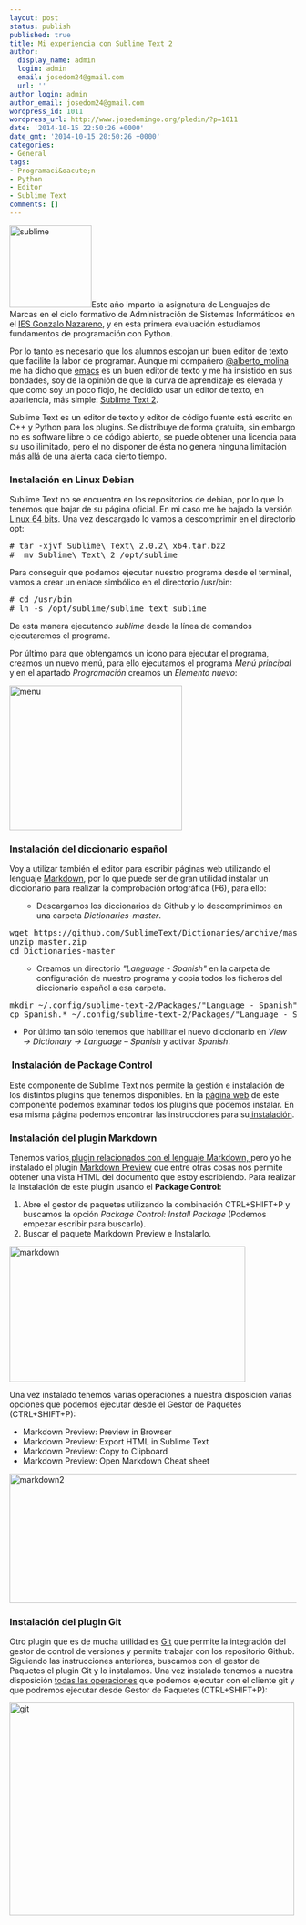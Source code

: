 ```yaml
---
layout: post
status: publish
published: true
title: Mi experiencia con Sublime Text 2
author:
  display_name: admin
  login: admin
  email: josedom24@gmail.com
  url: ''
author_login: admin
author_email: josedom24@gmail.com
wordpress_id: 1011
wordpress_url: http://www.josedomingo.org/pledin/?p=1011
date: '2014-10-15 22:50:26 +0000'
date_gmt: '2014-10-15 20:50:26 +0000'
categories:
- General
tags:
- Programaci&oacute;n
- Python
- Editor
- Sublime Text
comments: []
---
```

<p><a class="thumbnail" href="http://www.josedomingo.org/pledin/wp-content/uploads/2014/10/sublime.jpeg"><img class="alignleft wp-image-1033 " src="http://www.josedomingo.org/pledin/wp-content/uploads/2014/10/sublime.jpeg" alt="sublime" width="144" height="144" /></a>Este a&ntilde;o imparto la asignatura de <a>Lenguajes de Marcas</a> en el ciclo formativo de Administraci&oacute;n de Sistemas Inform&aacute;ticos en el <a href="http://dit.gonzalonazareno.org">IES Gonzalo Nazareno</a>, y en esta primera evaluaci&oacute;n estudiamos fundamentos de programaci&oacute;n con Python.</p>
<p>Por lo tanto es necesario que los alumnos escojan un buen editor de texto que facilite la labor de programar. Aunque mi compa&ntilde;ero <a href="https://twitter.com/alberto_molina">@alberto_molina</a> me ha dicho que <a href="http://www.gnu.org/software/emacs/">emacs</a> es un buen editor de texto y me ha insistido en sus bondades, soy de la opini&oacute;n de que la curva de aprendizaje es elevada y que como soy un poco flojo, he decidido usar un editor de texto, en apariencia, m&aacute;s simple: <a href="http://www.sublimetext.com/2">Sublime Text 2</a>.</p>
<p>Sublime Text es un editor de texto y editor de c&oacute;digo fuente est&aacute; escrito en C++ y Python para los plugins. Se distribuye de forma gratuita, sin embargo no es software libre o de c&oacute;digo abierto, se puede obtener una licencia para su uso ilimitado, pero el no disponer de &eacute;sta no genera ninguna limitaci&oacute;n m&aacute;s all&aacute; de una alerta cada cierto tiempo.<!--more--></p>
<h3>Instalaci&oacute;n en Linux Debian</h3>
<p>Sublime Text no se encuentra en los repositorios de debian, por lo que lo tenemos que bajar de su p&aacute;gina oficial. En mi caso me he bajado la versi&oacute;n <a href="http://c758482.r82.cf2.rackcdn.com/Sublime%20Text%202.0.2%20x64.tar.bz2">Linux 64 bits</a>. Una vez descargado lo vamos a descomprimir en el directorio opt:</p>
<pre># tar -xjvf Sublime\ Text\ 2.0.2\ x64.tar.bz2
#  mv Sublime\ Text\ 2 /opt/sublime
</pre>
<p>Para conseguir que podamos ejecutar nuestro programa desde el terminal, vamos a crear un enlace simb&oacute;lico en el directorio /usr/bin:</p>
<pre># cd /usr/bin
# ln -s /opt/sublime/sublime_text sublime
</pre>
<p>De esta manera ejecutando <em>sublime</em> desde la l&iacute;nea de comandos ejecutaremos el programa.</p>
<p>Por &uacute;ltimo para que obtengamos un icono para ejecutar el programa, creamos un nuevo men&uacute;, para ello ejecutamos el programa <em>Men&uacute; principal</em> y en el apartado <em>Programaci&oacute;n</em> creamos un <em>Elemento nuevo</em>:</p>
<p><a href="http://www.josedomingo.org/pledin/wp-content/uploads/2014/10/menu.png"><img class="aligncenter wp-image-1013 size-full" src="http://www.josedomingo.org/pledin/wp-content/uploads/2014/10/menu.png" alt="menu" width="303" height="254" /></a></p>
<h3>Instalaci&oacute;n del diccionario espa&ntilde;ol</h3>
<p>Voy a utilizar tambi&eacute;n el editor para escribir p&aacute;ginas web utilizando el lenguaje <a href="http://es.wikipedia.org/wiki/Markdown">Markdown</a>, por lo que puede ser de gran utilidad instalar un diccionario para realizar la comprobaci&oacute;n ortogr&aacute;fica (F6), para ello:</p>
<ol>
<ul>
<li>Descargamos los diccionarios de Github y lo descomprimimos en una carpeta <em>Dictionaries-master</em>.</li>
</ul>
</ol>
<pre>wget https://github.com/SublimeText/Dictionaries/archive/master.zip
unzip master.zip
cd Dictionaries-master</pre>
<ol>
<ul>
<li>Creamos un directorio <em>"Language - Spanish"</em> en la carpeta de configuraci&oacute;n de nuestro programa y copia todos los ficheros del diccionario espa&ntilde;ol a esa carpeta.</li>
</ul>
</ol>
<pre>mkdir ~/.config/sublime-text-2/Packages/"Language - Spanish"
cp Spanish.* ~/.config/sublime-text-2/Packages/"Language - Spanish"</pre>
<ul>
<li>Por &uacute;ltimo tan s&oacute;lo tenemos que habilitar el nuevo diccionario en <em>View &rarr; Dictionary &rarr; Language &ndash; Spanish</em> y activar <em>Spanish</em>.</li>
</ul>
<h3>&nbsp;Instalaci&oacute;n de Package Control</h3>
<p>Este componente de Sublime Text nos permite la gesti&oacute;n e instalaci&oacute;n de los distintos plugins que tenemos disponibles. En la <a href="https://sublime.wbond.net/">p&aacute;gina web</a> de este componente podemos examinar todos los plugins que podemos instalar. En esa misma p&aacute;gina podemos encontrar las instrucciones para su<a href="https://sublime.wbond.net/installation"> instalaci&oacute;n</a>.</p>
<h3>Instalaci&oacute;n del plugin Markdown</h3>
<p>Tenemos varios<a href="https://sublime.wbond.net/search/markdown"> plugin relacionados con el lenguaje Markdown, </a>pero yo he instalado el plugin <a href="https://sublime.wbond.net/packages/Markdown%20Preview">Markdown Preview</a> que entre otras cosas nos permite obtener una vista HTML del documento que estoy escribiendo. Para realizar la instalaci&oacute;n de este plugin usando el <strong>Package Control:</strong></p>
<ol>
<li>Abre el gestor de paquetes utilizando la combinaci&oacute;n CTRL+SHIFT+P y buscamos la opci&oacute;n <em>Package Control: Install Package </em>(Podemos empezar escribir para buscarlo).<em><br />
</em></li>
<li>Buscar el paquete Markdown Preview e Instalarlo.</li>
</ol>
<p><a class="thumbnail" href="http://www.josedomingo.org/pledin/wp-content/uploads/2014/10/markdown.jpg"><img class="aligncenter size-full wp-image-1027" src="http://www.josedomingo.org/pledin/wp-content/uploads/2014/10/markdown.jpg" alt="markdown" width="414" height="238" /></a></p>
<p>Una vez instalado tenemos varias operaciones a nuestra disposici&oacute;n varias opciones que podemos ejecutar desde el Gestor de Paquetes (CTRL+SHIFT+P):</p>
<ul>
<li>Markdown Preview: Preview in Browser</li>
<li>Markdown Preview: Export HTML in Sublime Text</li>
<li>Markdown Preview: Copy to Clipboard</li>
<li>Markdown Preview: Open Markdown Cheat sheet</li>
</ul>
<p><a class="thumbnail" href="http://www.josedomingo.org/pledin/wp-content/uploads/2014/10/markdown2.jpg"><img class="aligncenter size-full wp-image-1028" src="http://www.josedomingo.org/pledin/wp-content/uploads/2014/10/markdown2.jpg" alt="markdown2" width="507" height="227" /></a></p>
<h3>Instalaci&oacute;n del plugin Git</h3>
<p>Otro plugin que es de mucha utilidad es <a href="https://sublime.wbond.net/packages/Git">Git</a> que permite la integraci&oacute;n del gestor de control de versiones y permite trabajar con los repositorio Github. Siguiendo las instrucciones anteriores, buscamos con el gestor de Paquetes el plugin Git y lo instalamos. Una vez instalado tenemos a nuestra disposici&oacute;n <a href="https://github.com/kemayo/sublime-text-git/wiki">todas las operaciones</a> que podemos ejecutar con el cliente git y que podremos ejecutar desde Gestor de Paquetes (CTRL+SHIFT+P):</p>
<p><a class="thumbnail" href="http://www.josedomingo.org/pledin/wp-content/uploads/2014/10/git.png"><img class="aligncenter size-full wp-image-1030" src="http://www.josedomingo.org/pledin/wp-content/uploads/2014/10/git.png" alt="git" width="500" height="373" /></a></p>
